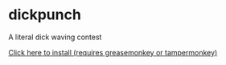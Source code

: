 # dickpunch
A literal dick waving contest

[Click here to install (requires greasemonkey or tampermonkey)](https://github.com/meharryp/dickpunch/raw/master/dickpunch.user.js)
